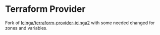 Terraform Provider
==================

Fork of [Icinga/terraform-provider-icinga2](https://github.com/Icinga/terraform-provider-icinga2) with some needed changed for zones and variables.